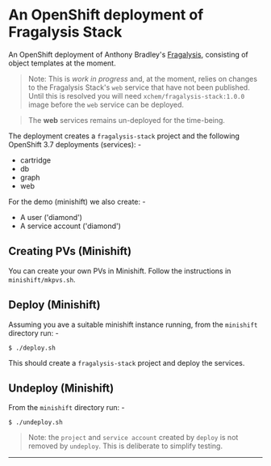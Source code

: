 # An OpenShift deployment of Fragalysis Stack
An OpenShift deployment of Anthony Bradley's [Fragalysis], consisting of
object templates at the moment.

>   Note: This is _work in progress_ and, at the moment, relies on changes
    to the Fragalysis Stack's `web` service that have not been published.
    Until this is resolved you will need `xchem/fragalysis-stack:1.0.0` image
    before the `web` service can be deployed.

>   The **web** services remains un-deployed for the time-being.

The deployment creates a `fragalysis-stack` project and the following
OpenShift 3.7 deployments (services): -

-   cartridge
-   db
-   graph
-   web

For the demo (minishift) we also create: -

-   A user ('diamond')
-   A service account ('diamond')

## Creating PVs (Minishift)
You can create your own PVs in Minishift.
Follow the instructions in `minishift/mkpvs.sh`.
    
## Deploy (Minishift)
Assuming you ave a suitable minishift instance running,
from the `minishift` directory run: -

    $ ./deploy.sh
    
This should create a `fragalysis-stack` project and deploy the services.

## Undeploy (Minishift)
From the `minishift` directory run: -

    $ ./undeploy.sh

>   Note: the `project` and `service account` created by `deploy`
    is not removed by `undeploy`. This is deliberate to simplify testing.
    
---

[Blog]: https://developers.redhat.com/blog/2017/04/05/adding-persistent-storage-to-minishift-cdk-3-in-minutes/
[Fragalysis]: https://github.com/xchem/fragalysis-stack
